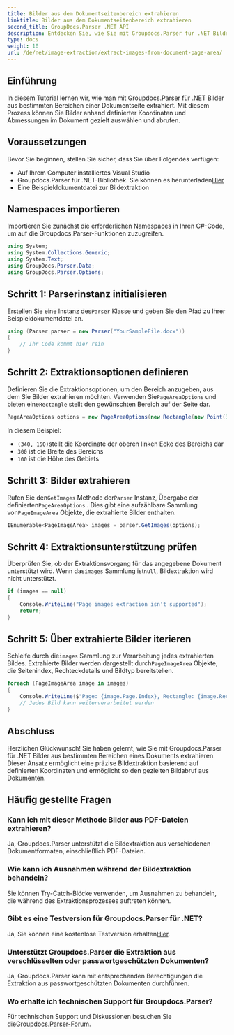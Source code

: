 ```yaml
---
title: Bilder aus dem Dokumentseitenbereich extrahieren
linktitle: Bilder aus dem Dokumentseitenbereich extrahieren
second_title: GroupDocs.Parser .NET API
description: Entdecken Sie, wie Sie mit Groupdocs.Parser für .NET Bilder präzise aus Dokumenten extrahieren. Erfahren Sie, wie Sie bestimmte Bereiche gezielt auswählen, um Bilder präzise zu extrahieren.
type: docs
weight: 10
url: /de/net/image-extraction/extract-images-from-document-page-area/
---
```

## Einführung
In diesem Tutorial lernen wir, wie man mit Groupdocs.Parser für .NET Bilder aus bestimmten Bereichen einer Dokumentseite extrahiert. Mit diesem Prozess können Sie Bilder anhand definierter Koordinaten und Abmessungen im Dokument gezielt auswählen und abrufen.
## Voraussetzungen
Bevor Sie beginnen, stellen Sie sicher, dass Sie über Folgendes verfügen:
- Auf Ihrem Computer installiertes Visual Studio
-  Groupdocs.Parser für .NET-Bibliothek. Sie können es herunterladen[Hier](https://releases.groupdocs.com/parser/net/)
- Eine Beispieldokumentdatei zur Bildextraktion
## Namespaces importieren
Importieren Sie zunächst die erforderlichen Namespaces in Ihren C#-Code, um auf die Groupdocs.Parser-Funktionen zuzugreifen.
```csharp
using System;
using System.Collections.Generic;
using System.Text;
using GroupDocs.Parser.Data;
using GroupDocs.Parser.Options;
```
## Schritt 1: Parserinstanz initialisieren
 Erstellen Sie eine Instanz des`Parser` Klasse und geben Sie den Pfad zu Ihrer Beispieldokumentdatei an.
```csharp
using (Parser parser = new Parser("YourSampleFile.docx"))
{
    // Ihr Code kommt hier rein
}
```
## Schritt 2: Extraktionsoptionen definieren
 Definieren Sie die Extraktionsoptionen, um den Bereich anzugeben, aus dem Sie Bilder extrahieren möchten. Verwenden Sie`PageAreaOptions` und bieten eine`Rectangle` stellt den gewünschten Bereich auf der Seite dar.
```csharp
PageAreaOptions options = new PageAreaOptions(new Rectangle(new Point(340, 150), new Size(300, 100)));
```
In diesem Beispiel:
- `(340, 150)`stellt die Koordinate der oberen linken Ecke des Bereichs dar
- `300` ist die Breite des Bereichs
- `100` ist die Höhe des Gebiets
## Schritt 3: Bilder extrahieren
 Rufen Sie den`GetImages` Methode der`Parser` Instanz, Übergabe der definierten`PageAreaOptions` . Dies gibt eine aufzählbare Sammlung von`PageImageArea` Objekte, die extrahierte Bilder enthalten.
```csharp
IEnumerable<PageImageArea> images = parser.GetImages(options);
```
## Schritt 4: Extraktionsunterstützung prüfen
 Überprüfen Sie, ob der Extraktionsvorgang für das angegebene Dokument unterstützt wird. Wenn das`images` Sammlung ist`null`, Bildextraktion wird nicht unterstützt.
```csharp
if (images == null)
{
    Console.WriteLine("Page images extraction isn't supported");
    return;
}
```
## Schritt 5: Über extrahierte Bilder iterieren
 Schleife durch die`images` Sammlung zur Verarbeitung jedes extrahierten Bildes. Extrahierte Bilder werden dargestellt durch`PageImageArea` Objekte, die Seitenindex, Rechteckdetails und Bildtyp bereitstellen.
```csharp
foreach (PageImageArea image in images)
{
    Console.WriteLine($"Page: {image.Page.Index}, Rectangle: {image.Rectangle}, Type: {image.FileType}");
    // Jedes Bild kann weiterverarbeitet werden
}
```
## Abschluss
Herzlichen Glückwunsch! Sie haben gelernt, wie Sie mit Groupdocs.Parser für .NET Bilder aus bestimmten Bereichen eines Dokuments extrahieren. Dieser Ansatz ermöglicht eine präzise Bildextraktion basierend auf definierten Koordinaten und ermöglicht so den gezielten Bildabruf aus Dokumenten.

## Häufig gestellte Fragen
### Kann ich mit dieser Methode Bilder aus PDF-Dateien extrahieren?
Ja, Groupdocs.Parser unterstützt die Bildextraktion aus verschiedenen Dokumentformaten, einschließlich PDF-Dateien.
### Wie kann ich Ausnahmen während der Bildextraktion behandeln?
Sie können Try-Catch-Blöcke verwenden, um Ausnahmen zu behandeln, die während des Extraktionsprozesses auftreten können.
### Gibt es eine Testversion für Groupdocs.Parser für .NET?
 Ja, Sie können eine kostenlose Testversion erhalten[Hier](https://releases.groupdocs.com/).
### Unterstützt Groupdocs.Parser die Extraktion aus verschlüsselten oder passwortgeschützten Dokumenten?
Ja, Groupdocs.Parser kann mit entsprechenden Berechtigungen die Extraktion aus passwortgeschützten Dokumenten durchführen.
### Wo erhalte ich technischen Support für Groupdocs.Parser?
 Für technischen Support und Diskussionen besuchen Sie die[Groupdocs.Parser-Forum](https://forum.groupdocs.com/c/parser/17).